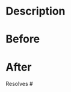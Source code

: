 # Description
<!--
- Short summary of what you are trying to accomplish.
- Link to the associated issue if applicable.
- Link to an external bug tracker if applicable.
- Which device/emulator and Android version did you test on?
-->

# Before
<!--
- Describe the behavior before the change.
- Add screenshot(s).
-->

# After
<!--
- Describe the behavior after the change.
- Add screenshot(s).
-->

<!--
Contributing guidelines
Make sure to read the contributing guidelines
https://github.com/EventFahrplan/EventFahrplan/blob/master/CONTRIBUTING.md
before creating this pull request.
-->

<!-- Remove it this pull request does not resolve an issue -->
Resolves #
